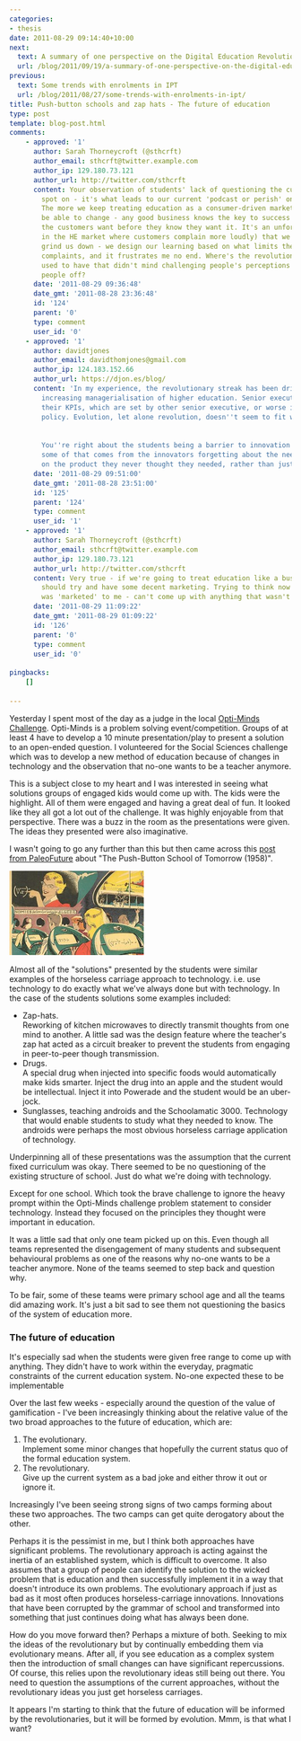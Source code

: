 ```yaml
---
categories:
- thesis
date: 2011-08-29 09:14:40+10:00
next:
  text: A summary of one perspective on the Digital Education Revolution
  url: /blog/2011/09/19/a-summary-of-one-perspective-on-the-digital-education-revolution/
previous:
  text: Some trends with enrolments in IPT
  url: /blog/2011/08/27/some-trends-with-enrolments-in-ipt/
title: Push-button schools and zap hats - The future of education
type: post
template: blog-post.html
comments:
    - approved: '1'
      author: Sarah Thorneycroft (@sthcrft)
      author_email: sthcrft@twitter.example.com
      author_ip: 129.180.73.121
      author_url: http://twitter.com/sthcrft
      content: Your observation of students' lack of questioning the current system is
        spot on - it's what leads to our current 'podcast or perish' online teaching model.
        The more we keep treating education as a consumer-driven market the less we will
        be able to change - any good business knows the key to success is knowing what
        the customers want before they know they want it. It's an unfortunate trait (particularly
        in the HE market where customers complain more loudly) that we let the bastards
        grind us down - we design our learning based on what limits the number of student
        complaints, and it frustrates me no end. Where's the revolutionary streak universities
        used to have that didn't mind challenging people's perceptions and pissing a few
        people off?
      date: '2011-08-29 09:36:48'
      date_gmt: '2011-08-28 23:36:48'
      id: '124'
      parent: '0'
      type: comment
      user_id: '0'
    - approved: '1'
      author: davidtjones
      author_email: davidthomjones@gmail.com
      author_ip: 124.183.152.66
      author_url: https://djon.es/blog/
      content: 'In my experience, the revolutionary streak has been driven out by the
        increasing managerialisation of higher education. Senior executive need to meet
        their KPIs, which are set by other senior executive, or worse influenced by government
        policy. Evolution, let alone revolution, doesn''t seem to fit within those constraints.
    
    
        You''re right about the students being a barrier to innovation. But I wonder if
        some of that comes from the innovators forgetting about the need to "sell" customers
        on the product they never thought they needed, rather than just dump it upon them.'
      date: '2011-08-29 09:51:00'
      date_gmt: '2011-08-28 23:51:00'
      id: '125'
      parent: '124'
      type: comment
      user_id: '1'
    - approved: '1'
      author: Sarah Thorneycroft (@sthcrft)
      author_email: sthcrft@twitter.example.com
      author_ip: 129.180.73.121
      author_url: http://twitter.com/sthcrft
      content: Very true - if we're going to treat education like a business then we really
        should try and have some decent marketing. Trying to think now about how education
        was 'marketed' to me - can't come up with anything that wasn't a social construct...
      date: '2011-08-29 11:09:22'
      date_gmt: '2011-08-29 01:09:22'
      id: '126'
      parent: '0'
      type: comment
      user_id: '0'
    
pingbacks:
    []
    
---
```

Yesterday I spent most of the day as a judge in the local [Opti-Minds Challenge](http://www.opti-minds.com). Opti-Minds is a problem solving event/competition. Groups of at least 4 have to develop a 10 minute presentation/play to present a solution to an open-ended question. I volunteered for the Social Sciences challenge which was to develop a new method of education because of changes in technology and the observation that no-one wants to be a teacher anymore.

This is a subject close to my heart and I was interested in seeing what solutions groups of engaged kids would come up with. The kids were the highlight. All of them were engaged and having a great deal of fun. It looked like they all got a lot out of the challenge. It was highly enjoyable from that perspective. There was a buzz in the room as the presentations were given. The ideas they presented were also imaginative.

I wasn't going to go any further than this but then came across this [post from PaleoFuture](http://www.paleofuture.com/blog/2011/8/24/the-push-button-school-of-tomorrow-1958.html) about "The Push-Button School of Tomorrow (1958)".

[![Push-button schools](images/6090456397_5cc65e0870_m.jpg)](http://www.flickr.com/photos/david_jones/6090456397/ "Push-button schools by David T Jones, on Flickr")

Almost all of the "solutions" presented by the students were similar examples of the horseless carriage approach to technology. i.e. use technology to do exactly what we've always done but with technology. In the case of the students solutions some examples included:

- Zap-hats.  
    Reworking of kitchen microwaves to directly transmit thoughts from one mind to another. A little sad was the design feature where the teacher's zap hat acted as a circuit breaker to prevent the students from engaging in peer-to-peer though transmission.
- Drugs.  
    A special drug when injected into specific foods would automatically make kids smarter. Inject the drug into an apple and the student would be intellectual. Inject it into Powerade and the student would be an uber-jock.
- Sunglasses, teaching androids and the Schoolamatic 3000. 
    Technology that would enable students to study what they needed to know. The androids were perhaps the most obvious horseless carriage application of technology.

Underpinning all of these presentations was the assumption that the current fixed curriculum was okay. There seemed to be no questioning of the existing structure of school. Just do what we're doing with technology.

Except for one school. Which took the brave challenge to ignore the heavy prompt within the Opti-Minds challenge problem statement to consider technology. Instead they focused on the principles they thought were important in education.

It was a little sad that only one team picked up on this. Even though all teams represented the disengagement of many students and subsequent behavioural problems as one of the reasons why no-one wants to be a teacher anymore. None of the teams seemed to step back and question why.

To be fair, some of these teams were primary school age and all the teams did amazing work. It's just a bit sad to see them not questioning the basics of the system of education more.

### The future of education

It's especially sad when the students were given free range to come up with anything. They didn't have to work within the everyday, pragmatic constraints of the current education system. No-one expected these to be implementable

Over the last few weeks - especially around the question of the value of gamification - I've been increasingly thinking about the relative value of the two broad approaches to the future of education, which are:

1. The evolutionary.  
    Implement some minor changes that hopefully the current status quo of the formal education system.
2. The revolutionary.  
    Give up the current system as a bad joke and either throw it out or ignore it.

Increasingly I've been seeing strong signs of two camps forming about these two approaches. The two camps can get quite derogatory about the other.

Perhaps it is the pessimist in me, but I think both approaches have significant problems. The revolutionary approach is acting against the inertia of an established system, which is difficult to overcome. It also assumes that a group of people can identify the solution to the wicked problem that is education and then successfully implement it in a way that doesn't introduce its own problems. The evolutionary approach if just as bad as it most often produces horseless-carriage innovations. Innovations that have been corrupted by the grammar of school and transformed into something that just continues doing what has always been done.

How do you move forward then? Perhaps a mixture of both. Seeking to mix the ideas of the revolutionary but by continually embedding them via evolutionary means. After all, if you see education as a complex system then the introduction of small changes can have significant repercussions. Of course, this relies upon the revolutionary ideas still being out there. You need to question the assumptions of the current approaches, without the revolutionary ideas you just get horseless carriages.

It appears I'm starting to think that the future of education will be informed by the revolutionaries, but it will be formed by evolution. Mmm, is that what I want?
